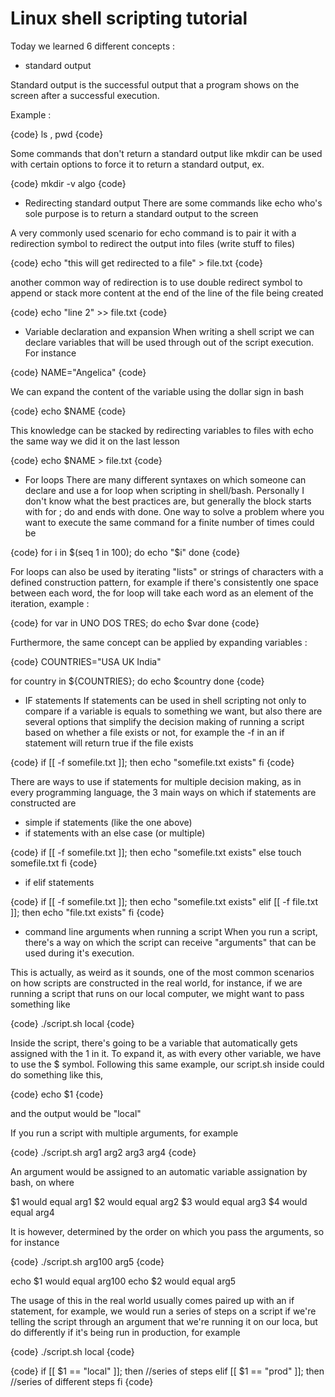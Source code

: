 # Linux shell scripting tutorial


Today we learned 6 different concepts :


* standard output

Standard output is the successful output that a program shows on the screen after a successful execution.

Example : 

{code}
ls , pwd
{code}


Some commands that don't return a standard output like mkdir can be used with certain options to force it to return a standard output, ex.

{code}
mkdir -v algo
{code}


* Redirecting standard output
There are some commands like echo who's sole purpose is to return a standard output to the screen

A very commonly used scenario for echo command is to pair it with a redirection symbol to redirect the output into files (write stuff to files)


{code}
echo "this will get redirected to a file" > file.txt
{code}

another common way of redirection is to use double redirect symbol to append or stack more content at the end of the line of the file being created

{code}
echo "line 2" >> file.txt
{code}

* Variable declaration and expansion
When writing a shell script we can declare variables that will be used through out of the script execution. For instance

{code}
NAME="Angelica"
{code}

We can expand the content of the variable using the dollar sign in bash

{code}
echo $NAME
{code}

This knowledge can be stacked by redirecting variables to files with echo the same way we did it on the last lesson

{code}
echo $NAME > file.txt
{code}


* For loops
There are many different syntaxes on which someone can declare and use a for loop when scripting in shell/bash. Personally I don't know what the best practices are, but generally the block starts with for ; do and ends with done. One way to solve a problem where you want to execute the same command for a finite number of times could be 

{code}
for i in $(seq 1 in 100); do
	echo "$i"
done
{code}

For loops can also be used by iterating "lists" or strings of characters with a defined construction pattern, for example if there's consistently one space between each word, the for loop will take each word as an element of the iteration, example :

{code}
for var in UNO DOS TRES; do
	echo $var
done
{code}

Furthermore, the same concept can be applied by expanding variables : 

{code}
COUNTRIES="USA UK India"

for country in ${COUNTRIES}; do
        echo $country
done
{code}


* IF statements
If statements can be used in shell scripting not only to compare if a variable is equals to something we want, but also there are several options that simplify the decision making of running a script based on whether a file exists or not, for example the -f in an if statement will return true if the file exists

{code}
if [[ -f somefile.txt ]]; then
    echo "somefile.txt exists"
fi
{code}


There are ways to use if statements for multiple decision making, as in every programming language, the 3 main ways on which if statements are constructed are

* simple if statements (like the one above)
* if statements with an else case (or multiple)

{code}
if [[ -f somefile.txt ]]; then
	echo "somefile.txt exists"
else 
	touch somefile.txt
fi
{code}


* if elif statements

{code}
if [[ -f somefile.txt ]]; then
	echo "somefile.txt exists"
elif [[ -f file.txt ]]; then
	echo "file.txt exists"
fi
{code}



* command line arguments when running a script 
When you run a script, there's a way on which the script can receive "arguments" that can be used during it's execution.

This is actually, as weird as it sounds, one of the most common scenarios on how scripts are constructed in the real world, for instance, if we are running a script that runs on our local computer, we might want to pass something like

{code}
./script.sh local
{code}

Inside the script, there's going to be a variable that automatically gets assigned with the 1 in it. To expand it, as with every other variable, we have to use the $ symbol. Following this same example, our script.sh inside could do something like this, 

{code}
echo $1
{code}

and the output would be "local"

If you run a script with multiple arguments, for example

{code}
./script.sh arg1 arg2 arg3 arg4
{code}

An argument would be assigned to an automatic variable assignation by bash, on where

$1 would equal arg1
$2 would equal arg2
$3 would equal arg3
$4 would equal arg4 


It is however, determined by the order on which you pass the arguments, so for instance

{code}
./script.sh arg100 arg5
{code}

echo $1 would equal arg100
echo $2 would equal arg5



The usage of this in the real world usually comes paired up with an if statement, for example, we would run a series of steps on a script if we're telling the script through an argument that we're running it on our loca, but do differently if it's being run in production, for example

{code}
./script.sh local
{code}

{code}
if [[ $1 == "local" ]]; then
	//series of steps
elif [[ $1 == "prod" ]]; then
	//series of different steps
fi
{code}
